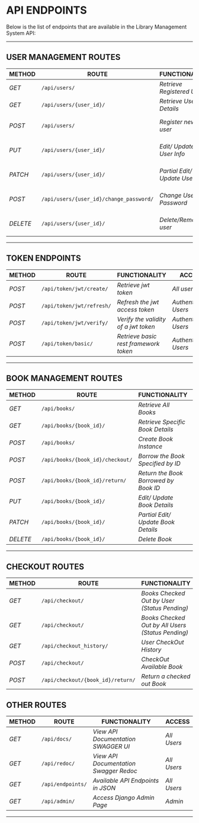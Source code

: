 # API ENDPOINTS

Below is the list of endpoints that are available in the Library Management System API:

---

## USER MANAGEMENT ROUTES

| METHOD | ROUTE | FUNCTIONALITY | ACCESS |
|--------|-------|---------------|--------|
| *GET*  | `/api/users/` | _Retrieve Registered Users_ | _All users_ |
| *GET*  | `/api/users/{user_id}/` | _Retrieve User Details_ | _All users_ |
| *POST* | `/api/users/` | _Register new user_ | _Anon-Users or Admin_ |
| *PUT*  | `/api/users/{user_id}/` | _Edit/ Update User Info_ | _Admin or Owner_ |
| *PATCH* | `/api/users/{user_id}/` | _Partial Edit/ Update User Info_ | _Admin or Owner_ |
| *POST* | `/api/users/{user_id}/change_password/` | _Change User Password_ | _Admin or Owner_ |
| *DELETE* | `/api/users/{user_id}/` | _Delete/Remove a user_ | _Admin or Owner_ |

---

## TOKEN ENDPOINTS

| METHOD | ROUTE | FUNCTIONALITY | ACCESS |
|--------|-------|---------------|--------|
| *POST* | `/api/token/jwt/create/` | _Retrieve jwt token_ | _All users_ |
| *POST* | `/api/token/jwt/refresh/` | _Refresh the jwt access token_ | _Authenticated Users_ |
| *POST* | `/api/token/jwt/verify/` | _Verify the validity of a jwt token_ | _Authenticated Users_ |
| *POST* | `/api/token/basic/` | _Retrieve basic rest framework token_ | _Authenticated Users_ |

---

## BOOK MANAGEMENT ROUTES

| METHOD | ROUTE | FUNCTIONALITY | ACCESS |
|--------|-------|---------------|--------|
| *GET*  | `/api/books/` | _Retrieve All Books_ | _All users_ |
| *GET*  | `/api/books/{book_id}/` | _Retrieve Specific Book Details_ | _All Users_ |
| *POST* | `/api/books/` | _Create Book Instance_ | _Admin Users_ |
| *POST* | `/api/books/{book_id}/checkout/` | _Borrow the Book Specified by ID_ | _Authenticated Users_ |
| *POST* | `/api/books/{book_id}/return/` | _Return the Book Borrowed by Book ID_ | _Owner or Admin_ |
| *PUT*  | `/api/books/{book_id}/` | _Edit/ Update Book Details_ | _Admin_ |
| *PATCH* | `/api/books/{book_id}/` | _Partial Edit/ Update Book Details_ | _Admin User_ |
| *DELETE* | `/api/books/{book_id}/` | _Delete Book_ | _Admin User_ |

---

## CHECKOUT ROUTES

| METHOD | ROUTE | FUNCTIONALITY | ACCESS |
|--------|-------|---------------|--------|
| *GET*  | `/api/checkout/` | _Books Checked Out by User (Status Pending)_ | _Owner or Admin_ |
| *GET*  | `/api/checkout/` | _Books Checked Out by All Users (Status Pending)_ | _Admin_ |
| *GET*  | `/api/checkout_history/` | _User CheckOut History_ | _Admin or Owner_ |
| *POST* | `/api/checkout/` | _CheckOut Available Book_ | _Authenticated Users_ |
| *POST* | `/api/checkout/{book_id}/return/` | _Return a checked out Book_ | _Authenticated Users_ |

## OTHER ROUTES

| METHOD | ROUTE | FUNCTIONALITY | ACCESS |
|--------|-------|---------------|--------|
| *GET*  | `/api/docs/` | _View API Documentation SWAGGER UI_ | _All Users_ |
| *GET* | `/api/redoc/` | _View API Documentation Swagger Redoc_ | _All Users_ |
| *GET* | `/api/endpoints/` | _Available API Endpoints in JSON_ | _All Users_ |
| *GET* | `/api/admin/` | _Access Django Admin Page_ | _Admin_ |
---
